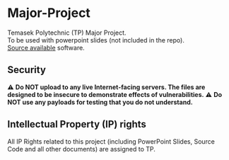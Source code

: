 # Major-Project
Temasek Polytechnic (TP) Major Project. <br>
To be used with powerpoint slides (not included in the repo). <br>
[Source available](https://en.wikipedia.org/wiki/Source-available_software) software.

## Security
⚠️ **Do NOT upload to any live Internet-facing servers. The files are designed to be insecure to demonstrate effects of vulnerabilities.** 
⚠️ **Do NOT use any payloads for testing that you do not understand.**

## Intellectual Property (IP) rights
All IP Rights related to this project (including PowerPoint Slides, Source Code and all other documents) are assigned to TP. 
